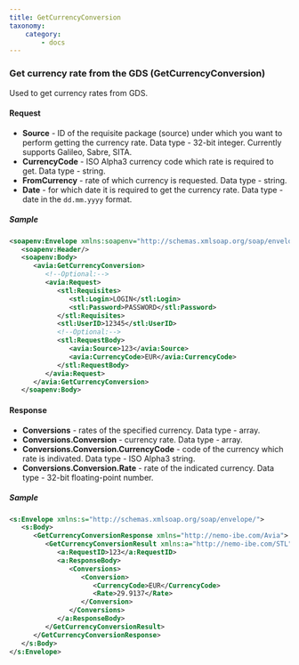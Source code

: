 ```yaml
---
title: GetCurrencyConversion
taxonomy:
    category:
        - docs
---
```


### Get currency rate from the GDS (GetCurrencyConversion)

Used to get currency rates from GDS.

#### Request

-  **Source** - ID of the requisite package (source) under which you want to perform getting the currency rate. Data type - 32-bit integer. Currently supports Galileo, Sabre, SITA.
-  **CurrencyCode** - ISO Alpha3 currency code which rate is required to get. Data type - string.
-  **FromCurrency** - rate of which currency is requested. Data type - string.
-  **Date** - for which date it is required to get the currency rate. Data type - date in the <code>dd.mm.yyyy</code> format.

##### Sample

```xml
<soapenv:Envelope xmlns:soapenv="http://schemas.xmlsoap.org/soap/envelope/" xmlns:avia="http://nemo-ibe.com/Avia" xmlns:stl="http://nemo-ibe.com/STL">
   <soapenv:Header/>
   <soapenv:Body>
      <avia:GetCurrencyConversion>
         <!--Optional:-->
         <avia:Request>
            <stl:Requisites>
               <stl:Login>LOGIN</stl:Login>
               <stl:Password>PASSWORD</stl:Password>
            </stl:Requisites>
            <stl:UserID>12345</stl:UserID>
            <!--Optional:-->
            <stl:RequestBody>
               <avia:Source>123</avia:Source>
               <avia:CurrencyCode>EUR</avia:CurrencyCode>
            </stl:RequestBody>
         </avia:Request>
      </avia:GetCurrencyConversion>
   </soapenv:Body>
```

#### Response

-  **Conversions** - rates of the specified currency. Data type - array.
-  **Conversions.Conversion** - currency rate. Data type - array.
-  **Conversions.Conversion.CurrencyCode** - code of the currency which rate is indivated. Data type - ISO Alpha3 string.
-  **Conversions.Conversion.Rate** - rate of the indicated currency. Data type - 32-bit floating-point number.

##### Sample

```xml
<s:Envelope xmlns:s="http://schemas.xmlsoap.org/soap/envelope/">
   <s:Body>
      <GetCurrencyConversionResponse xmlns="http://nemo-ibe.com/Avia">
         <GetCurrencyConversionResult xmlns:a="http://nemo-ibe.com/STL" xmlns:i="http://www.w3.org/2001/XMLSchema-instance">
            <a:RequestID>123</a:RequestID>
            <a:ResponseBody>
               <Conversions>
                  <Conversion>
                     <CurrencyCode>EUR</CurrencyCode>
                     <Rate>29.9137</Rate>
                  </Conversion>
               </Conversions>
            </a:ResponseBody>
         </GetCurrencyConversionResult>
      </GetCurrencyConversionResponse>
   </s:Body>
</s:Envelope>
```
